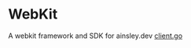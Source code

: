 # WebKit

A webkit framework and SDK for ainsley.dev
[client.go](pkg%2Fapis%2Fpayloadcms%2Fclient.go)
